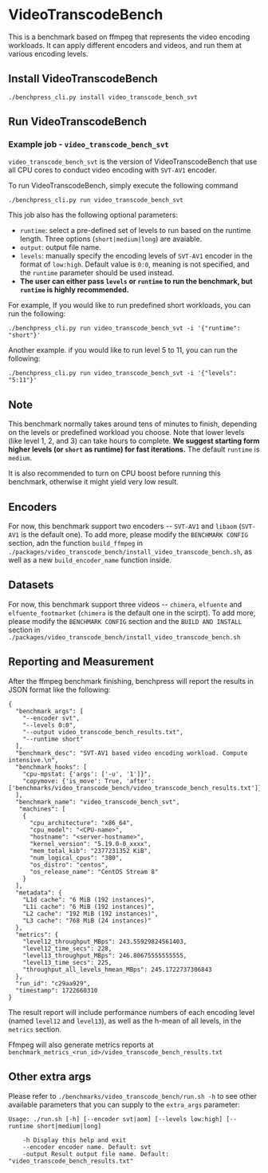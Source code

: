 <!--
Copyright (c) Meta Platforms, Inc. and affiliates.

This source code is licensed under the MIT license found in the
LICENSE file in the root directory of this source tree.
-->
# VideoTranscodeBench

This is a benchmark based on ffmpeg that represents the video encoding workloads. It can apply different encoders and videos, and run them at various encoding levels.

## Install VideoTranscodeBench

```
./benchpress_cli.py install video_transcode_bench_svt
```

## Run VideoTranscodeBench

### Example job - `video_transcode_bench_svt`

`video_transcode_bench_svt` is the version of VideoTranscodeBench that use all CPU cores to conduct video encoding with `SVT-AV1` encoder.

To run VideoTranscodeBench, simply execute the following command

```
./benchpress_cli.py run video_transcode_bench_svt
```

This job also has the following optional parameters:
  - `runtime`: select a pre-defined set of levels to run based on the runtime length. Three options (`short|medium|long`) are avaiable.
  - `output`: output file name.
  - `levels`: manually specify the encoding levels of `SVT-AV1` encoder in the format of `low:high`. Default value is `0:0`, meaning is not specified, and the `runtime` parameter should be used instead.
  - **The user can either pass `levels` or `runtime` to run the benchmark, but `runtime` is highly recommended.**


For example, If you would like to run predefined short workloads, you can run the following:

```
./benchpress_cli.py run video_transcode_bench_svt -i '{"runtime": "short"}'
```

Another example. if you would like to run level 5 to 11, you can run the following:

```
./benchpress_cli.py run video_transcode_bench_svt -i '{"levels": "5:11"}'
```

## Note

This benchmark normally takes around tens of minutes to finish, depending on the levels or predefined workload you choose. Note that lower levels (like level 1, 2, and 3) can take hours to complete. **We suggest starting form higher levels (or `short` as runtime) for fast iterations.** The default `runtime` is `medium`.


It is also recommended to turn on CPU boost before running this benchmark, otherwise it might yield very low result.

## Encoders

For now, this benchmark support two encoders -- `SVT-AV1` and `libaom` (`SVT-AV1` is the default one). To add more, please modify the `BENCHMARK CONFIG` section, adn the function `build_ffmpeg` in `./packages/video_transcode_bench/install_video_transcode_bench.sh`, as well as a new `build_encoder_name` function inside.

## Datasets

For now, this benchmark support three videos -- `chimera`, `elfuente` and `elfuente_footmarket` (`chimera` is the default one in the scirpt). To add more, please modify the `BENCHMARK CONFIG` section and the `BUILD AND INSTALL ` section in  `./packages/video_transcode_bench/install_video_transcode_bench.sh`

## Reporting and Measurement

After the ffmpeg benchmark finishing, benchpress will report the results in
JSON format like the following:

```
{
  "benchmark_args": [
    "--encoder svt",
    "--levels 0:0",
    "--output video_transcode_bench_results.txt",
    "--runtime short"
  ],
  "benchmark_desc": "SVT-AV1 based video encoding workload. Compute intensive.\n",
  "benchmark_hooks": [
    "cpu-mpstat: {'args': ['-u', '1']}",
    "copymove: {'is_move': True, 'after': ['benchmarks/video_transcode_bench/video_transcode_bench_results.txt']}"
  ],
  "benchmark_name": "video_transcode_bench_svt",
   "machines": [
    {
      "cpu_architecture": "x86_64",
      "cpu_model": "<CPU-name>",
      "hostname": "<server-hostname>",
      "kernel_version": "5.19.0-0_xxxx",
      "mem_total_kib": "2377231352 KiB",
      "num_logical_cpus": "380",
      "os_distro": "centos",
      "os_release_name": "CentOS Stream 8"
    }
  ],
  "metadata": {
    "L1d cache": "6 MiB (192 instances)",
    "L1i cache": "6 MiB (192 instances)",
    "L2 cache": "192 MiB (192 instances)",
    "L3 cache": "768 MiB (24 instances)"
  },
  "metrics": {
    "level12_throughput_MBps": 243.55929824561403,
    "level12_time_secs": 228,
    "level13_throughput_MBps": 246.80675555555555,
    "level13_time_secs": 225,
    "throughput_all_levels_hmean_MBps": 245.1722737306843
  },
  "run_id": "c29aa929",
  "timestamp": 1722660310
}
```

The result report will include performance numbers of each encoding level (named `level12` and `level13`), as well as the h-mean of all levels, in the `metrics` section.


Ffmpeg will also generate metrics reports at
`benchmark_metrics_<run_id>/video_transcode_bench_results.txt`


## Other extra args

Please refer to `./benchmarks/video_transcode_bench/run.sh -h` to see other available
parameters that you can supply to the `extra_args` parameter:

```
Usage: ./run.sh [-h] [--encoder svt|aom] [--levels low:high] [--runtime short|medium|long]

    -h Display this help and exit
    --encoder encoder name. Default: svt
    -output Result output file name. Default: "video_transcode_bench_results.txt"
```
